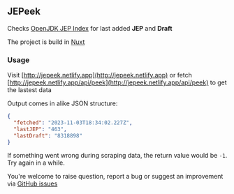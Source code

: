 ## JEPeek
Checks [OpenJDK JEP Index](https://openjdk.org/jeps/0) for last added **JEP** and **Draft**

The project is build in [Nuxt](https://nuxt.com/)

### Usage
Visit [http://jepeek.netlify.app](http://jepeek.netlify.app) or fetch [http://jepeek.netlify.app/api/peek](http://jepeek.netlify.app/api/peek) to get the lastest data

Output comes in alike JSON structure:

```json
{
  "fetched": "2023-11-03T18:34:02.227Z",
  "lastJEP": "463",
  "lastDraft": "8318898"
}
```

If something went wrong during scraping data, the return value would be `-1`. Try again in a while.

You're welcome to raise question, report a bug or suggest an improvement via [GitHub issues](https://github.com/AloisSeckar/JEPeek/issues)
